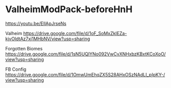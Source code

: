 # ValheimModPack-beforeHnH
 
https://youtu.be/EIlApJrseNs

Valheim https://drive.google.com/file/d/1oF_SoMxZkIEZa-kjvOldtAz7xj1MHbNV/view?usp=sharing

Forgotten Biomes https://drive.google.com/file/d/1sN5UQIYNo092VwCvXNHxbzKBxtKCoXoO/view?usp=sharing

FB Config https://drive.google.com/file/d/1OmwUmEhqZX5S28AHxOSzNAdLI_pIpKY-/view?usp=sharing
